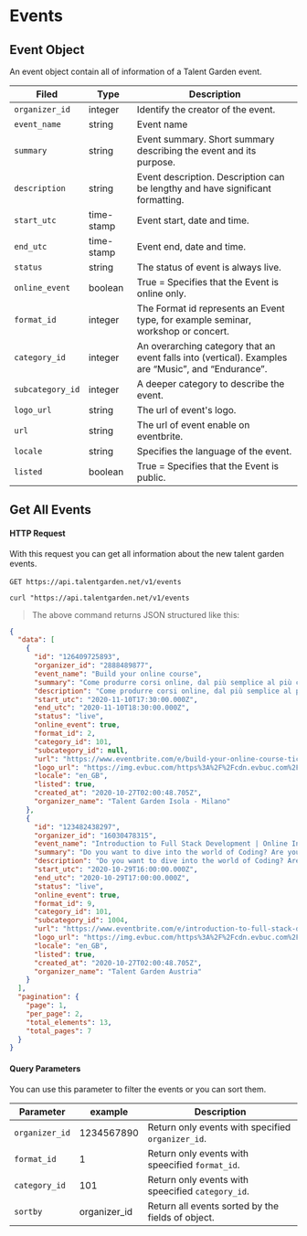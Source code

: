 # Events
## Event Object
An event object contain all of information of a Talent Garden event.

| Filed    |      Type      |  <div style="width:100%">Description</div> |
|----------|---------------|------------|
| `organizer_id` |    integer   |   Identify the creator of the event.|
| `event_name` | string |   Event name |
| `summary` |  string |Event summary. Short summary describing the event and its purpose. |
| `description` |    string   |   Event description. Description can be lengthy and have significant formatting. |
| `start_utc` | time-stamp  | Event start, date and time. |
| `end_utc` |    time-stamp   |  Event end, date and time. |
| `status` | string | The status of event is always live.  |
| `online_event` |  boolean | True = Specifies that the Event is online only.  |
| `format_id` |    integer   |   The Format id represents an Event type, for example seminar, workshop or concert.  |
| `category_id` | integer |    An overarching category that an event falls into (vertical). Examples are “Music”, and “Endurance”. |
| `subcategory_id`| integer| A deeper category to describe the event. |
| `logo_url` | string  | The url of event's logo.  |
| `url` |    string   |   The url of event enable on eventbrite. |
| `locale` | string |  Specifies the language of the event. |
| `listed` | boolean |  True = Specifies that the Event is public. |
## Get All Events

#### HTTP Request
With this request you can get all information about the new talent garden events. <br></br>
`GET https://api.talentgarden.net/v1/events`

```shell
curl "https://api.talentgarden.net/v1/events
```
> The above command returns JSON structured like this:

```json
{
  "data": [
    {
      "id": "126409725893",
      "organizer_id": "2888489877",
      "event_name": "Build your online course",
      "summary": "Come produrre corsi online, dal più semplice al più complesso",
      "description": "Come produrre corsi online, dal più semplice al più complesso",
      "start_utc": "2020-11-10T17:30:00.000Z",
      "end_utc": "2020-11-10T18:30:00.000Z",
      "status": "live",
      "online_event": true,
      "format_id": 2,
      "category_id": 101,
      "subcategory_id": null,
      "url": "https://www.eventbrite.com/e/build-your-online-course-tickets-126409725893",
      "logo_url": "https://img.evbuc.com/https%3A%2F%2Fcdn.evbuc.com%2Fimages%2F115511911%2F63152314247%2F1%2Foriginal.20191009-144842?auto=format%2Ccompress&q=75&sharp=10&s=24cc030ffd6e8830d92d84c36e285c9a",
      "locale": "en_GB",
      "listed": true,
      "created_at": "2020-10-27T02:00:48.705Z",
      "organizer_name": "Talent Garden Isola - Milano"
    },
    {
      "id": "123482438297",
      "organizer_id": "16030478315",
      "event_name": "Introduction to Full Stack Development | Online Info Event",
      "summary": "Do you want to dive into the world of Coding? Are you ready for a career as a Full Stack Developer?",
      "description": "Do you want to dive into the world of Coding? Are you ready for a career as a Full Stack Developer?",
      "start_utc": "2020-10-29T16:00:00.000Z",
      "end_utc": "2020-10-29T17:00:00.000Z",
      "status": "live",
      "online_event": true,
      "format_id": 9,
      "category_id": 101,
      "subcategory_id": 1004,
      "url": "https://www.eventbrite.com/e/introduction-to-full-stack-development-online-info-event-registration-123482438297",
      "logo_url": "https://img.evbuc.com/https%3A%2F%2Fcdn.evbuc.com%2Fimages%2F114522263%2F385833754851%2F1%2Foriginal.20201013-151954?auto=format%2Ccompress&q=75&sharp=10&s=c3a33a5b6b3621d390c37b033590dc65",
      "locale": "en_GB",
      "listed": true,
      "created_at": "2020-10-27T02:00:48.705Z",
      "organizer_name": "Talent Garden Austria"
    }
  ],
  "pagination": {
    "page": 1,
    "per_page": 2,
    "total_elements": 13,
    "total_pages": 7
  }
}
```
#### Query Parameters
You can use this parameter to filter the events or you can sort them.

Parameter | example | Description
--------- | ------- | --------------
`organizer_id` | 1234567890 | Return only events with specified `organizer_id`.|
`format_id` | 1 | Return only events with speecified `format_id`.|
`category_id` | 101 | Return only events with speecified `category_id`.|
`sortby` | organizer_id | Return all events sorted by the fields of object.|



